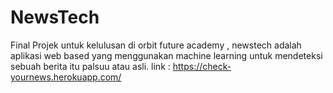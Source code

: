 # NewsTech
Final Projek untuk kelulusan di orbit future academy , newstech adalah aplikasi web based yang menggunakan machine learning untuk mendeteksi sebuah berita itu palsuu atau asli.
link : https://check-yournews.herokuapp.com/
